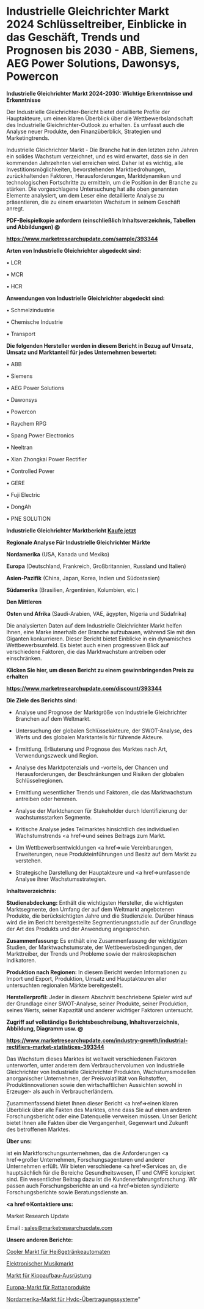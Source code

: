 # Industrielle Gleichrichter Markt 2024 Schlüsseltreiber, Einblicke in das Geschäft, Trends und Prognosen bis 2030 - ABB, Siemens, AEG Power Solutions, Dawonsys, Powercon

<strong>Industrielle Gleichrichter Markt 2024-2030: Wichtige Erkenntnisse und Erkenntnisse</strong>

Der Industrielle Gleichrichter-Bericht bietet detaillierte Profile der Hauptakteure, um einen klaren Überblick über die Wettbewerbslandschaft des Industrielle Gleichrichter-Outlook zu erhalten. Es umfasst auch die Analyse neuer Produkte, den Finanzüberblick, Strategien und Marketingtrends.

Industrielle Gleichrichter Markt - Die Branche hat in den letzten zehn Jahren ein solides Wachstum verzeichnet, und es wird erwartet, dass sie in den kommenden Jahrzehnten viel erreichen wird. Daher ist es wichtig, alle Investitionsmöglichkeiten, bevorstehenden Marktbedrohungen, zurückhaltenden Faktoren, Herausforderungen, Marktdynamiken und technologischen Fortschritte zu ermitteln, um die Position in der Branche zu stärken. Die vorgeschlagene Untersuchung hat alle oben genannten Elemente analysiert, um dem Leser eine detaillierte Analyse zu präsentieren, die zu einem erwarteten Wachstum in seinem Geschäft anregt.



<strong><b>PDF-Beispielkopie anfordern (einschließlich Inhaltsverzeichnis, Tabellen und Abbildungen) @ </b></strong>

<strong><a href=https://www.marketresearchupdate.com/sample/393344>

<strong>https://www.marketresearchupdate.com/sample/393344</u></a></strong></strong>



<strong>Arten von Industrielle Gleichrichter abgedeckt sind:</strong>

• LCR

• MCR

• HCR



<strong>Anwendungen von Industrielle Gleichrichter abgedeckt sind:</strong>

• Schmelzindustrie

• Chemische Industrie

• Transport



<strong>Die folgenden Hersteller werden in diesem Bericht in Bezug auf Umsatz, Umsatz und Marktanteil für jedes Unternehmen bewertet:</strong>

• ABB

• Siemens

• AEG Power Solutions

• Dawonsys

• Powercon

• Raychem RPG

• Spang Power Electronics

• Neeltran

• Xian Zhongkai Power Rectifier

• Controlled Power

• GERE

• Fuji Electric

• DongAh

• PNE SOLUTION



<strong>Industrielle Gleichrichter Marktbericht <a href=https://www.marketresearchupdate.com/buynow/393344>Kaufe jetzt</a></strong>



<strong>Regionale Analyse Für Industrielle Gleichrichter Märkte</strong>



<strong>Nordamerika</strong> (USA, Kanada und Mexiko)



<strong>Europa</strong> (Deutschland, Frankreich, Großbritannien, Russland und Italien)



<strong>Asien-Pazifik</strong> (China, Japan, Korea, Indien und Südostasien)



<strong>Südamerika</strong> (Brasilien, Argentinien, Kolumbien, etc.)



<strong>Den Mittleren</strong> 

<strong>Osten und Afrika</strong> (Saudi-Arabien, VAE, ägypten, Nigeria und Südafrika)

Die analysierten Daten auf dem Industrielle Gleichrichter Markt helfen Ihnen, eine Marke innerhalb der Branche aufzubauen, während Sie mit den Giganten konkurrieren. Dieser Bericht bietet Einblicke in ein dynamisches Wettbewerbsumfeld. Es bietet auch einen progressiven Blick auf verschiedene Faktoren, die das Marktwachstum antreiben oder einschränken.



<strong>Klicken Sie hier, um diesen Bericht zu einem gewinnbringenden Preis zu erhalten
</strong>

<strong><a href=https://www.marketresearchupdate.com/discount/393344>https://www.marketresearchupdate.com/discount/393344</b></u></strong></a>



<strong>Die Ziele des Berichts sind:</strong>

- Analyse und Prognose der Marktgröße von Industrielle Gleichrichter Branchen auf dem Weltmarkt.

- Untersuchung der globalen Schlüsselakteure, der SWOT-Analyse, des Werts und des globalen Marktanteils für führende Akteure.

- Ermittlung, Erläuterung und Prognose des Marktes nach Art, Verwendungszweck und Region.

- Analyse des Marktpotenzials und -vorteils, der Chancen und Herausforderungen, der Beschränkungen und Risiken der globalen Schlüsselregionen.

- Ermittlung wesentlicher Trends und Faktoren, die das Marktwachstum antreiben oder hemmen.

- Analyse der Marktchancen für Stakeholder durch Identifizierung der wachstumsstarken Segmente.

- Kritische Analyse jedes Teilmarktes hinsichtlich des individuellen Wachstumstrends <a href=>und</a> seines Beitrags zum Markt.

- Um Wettbewerbsentwicklungen <a href=>wie</a> Vereinbarungen, Erweiterungen, neue Produkteinführungen und Besitz auf dem Markt zu verstehen.

- Strategische Darstellung der Hauptakteure und <a href=>umfas</a>sende Analyse ihrer Wachstumsstrategien.



<strong>Inhaltsverzeichnis:</strong>



<strong>Studienabdeckung:</strong> Enthält die wichtigsten Hersteller, die wichtigsten Marktsegmente, den Umfang der auf dem Weltmarkt angebotenen Produkte, die berücksichtigten Jahre und die Studienziele. Darüber hinaus wird die im Bericht bereitgestellte Segmentierungsstudie auf der Grundlage der Art des Produkts und der Anwendung angesprochen.



<strong>Zusammenfassung:</strong> Es enthält eine Zusammenfassung der wichtigsten Studien, der Marktwachstumsrate, der Wettbewerbsbedingungen, der Markttreiber, der Trends und Probleme sowie der makroskopischen Indikatoren.



<strong>Produktion nach Regionen:</strong> In diesem Bericht werden Informationen zu Import und Export, Produktion, Umsatz und Hauptakteuren aller untersuchten regionalen Märkte bereitgestellt.



<strong>Herstellerprofil:</strong> Jeder in diesem Abschnitt beschriebene Spieler wird auf der Grundlage einer SWOT-Analyse, seiner Produkte, seiner Produktion, seines Werts, seiner Kapazität und anderer wichtiger Faktoren untersucht.



<strong><b>Zugriff auf vollständige Berichtsbeschreibung, Inhaltsverzeichnis, Abbildung, Diagramm usw. @ </b></strong>

<strong><a href=https://www.marketresearchupdate.com/industry-growth/industrial-rectifiers-market-statistices-393344>https://www.marketresearchupdate.com/industry-growth/industrial-rectifiers-market-statistices-393344</a></strong>

Das Wachstum dieses Marktes ist weltweit verschiedenen Faktoren unterworfen, unter anderem dem Verbrauchervolumen von Industrielle Gleichrichter von Industrielle Gleichrichter Produkten, Wachstumsmodellen anorganischer Unternehmen, der Preisvolatilität von Rohstoffen, Produktinnovationen sowie den wirtschaftlichen Aussichten sowohl in Erzeuger- als auch in Verbraucherländern.

Zusammenfassend bietet Ihnen dieser Bericht <a href=>einen</a> klaren Überblick über alle Fakten des Marktes, ohne dass Sie auf einen anderen Forschungsbericht oder eine Datenquelle verweisen müssen. Unser Bericht bietet Ihnen alle Fakten über die Vergangenheit, Gegenwart und Zukunft des betroffenen Marktes.



<strong>Über uns:</strong>

 ist ein Marktforschungsunternehmen, das die Anforderungen <a href=>großer</a> Unternehmen, Forschungsagenturen und anderer Unternehmen erfüllt. Wir bieten verschiedene <a href=>Services</a> an, die hauptsächlich für die Bereiche Gesundheitswesen, IT und CMFE konzipiert sind. Ein wesentlicher Beitrag dazu ist die Kundenerfahrungsforschung. Wir passen auch Forschungsberichte an und <a href=>bieten</a> syndizierte Forschungsberichte sowie Beratungsdienste an.



<strong><a href=>Kontaktiere uns:</a></strong>

Market Research Update

Email : sales@marketresearchupdate.com



<strong>Unsere anderen Berichte:</strong>

<a href=https://www.linkedin.com/pulse/cool-hot-drink-vending-machine-market>Cooler Markt für Heißgetränkeautomaten</a>

<a href=https://www.linkedin.com/pulse/electronic-musical-market-sizing-up-anticipating>Elektronischer Musikmarkt</a>

<a href=https://www.linkedin.com/pulse/tipper-body-equipment-market-2023-remarking-enormous>Markt für Kippaufbau-Ausrüstung</a>

<a href=https://www.linkedin.com/pulse/europe-rattan-products-market-2023-top-industry>Europa-Markt für Rattanprodukte</a>

<a href=https://www.linkedin.com/pulse/north-america-hvdc-transmission-system-market-size-2023>Nordamerika-Markt für Hvdc-Übertragungssysteme</a>"
